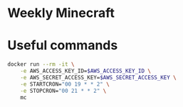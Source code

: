 # Weekly Minecraft

# Useful commands

```sh
docker run --rm -it \
	-e AWS_ACCESS_KEY_ID=$AWS_ACCESS_KEY_ID \
	-e AWS_SECRET_ACCESS_KEY=$AWS_SECRET_ACCESS_KEY \
	-e STARTCRON="00 19 * * 2" \
	-e STOPCRON="00 21 * * 2" \
	mc
```